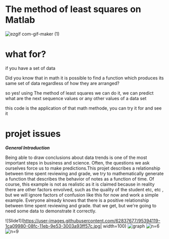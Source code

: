 #  The method of least squares on Matlab

![ezgif com-gif-maker (1)](https://user-images.githubusercontent.com/62837677/95142358-cbfe3480-0773-11eb-99e2-74981b243662.gif)

# what for?
if you have a set of data

Did you know that in math it is possible to find a function
which produces its same set of data regardless of how they are arranged?

so yes! using The method of least squares we can do it, we can predict what are the next sequence values or any other values
of a data set

this code is the application of that math methode, you can try it for and see it 

# projet issues 

***General Introduction***

Being able to draw conclusions about data trends is one of the most important steps in business and science.
Often, the questions we ask ourselves force us to make predictions.This projet describes a
relationship between time spent reviewing and grade, we try to mathematically generate a function that describes the behavior
of notes as a function of time. Of course, this example is not as realistic as it is claimed because in reality
there are other factors envolved, such as the quality of the student etc, etc , but we will ignore factors of
confusion like this for now and work a simple example.
Everyone already knows that there is a positive relationship between time spent reviewing and grade.
that we get, but we're going to need some data to demonstrate it correctly.

![Slide1](https://user-images.githubusercontent.com/62837677/95394119-1ca09980-08fc-11eb-9e53-3003a93ff57c.jpg| width=100)
![graph](https://user-images.githubusercontent.com/62837677/95394483-e9aad580-08fc-11eb-8744-56372e34c74a.png)
![n=6](https://user-images.githubusercontent.com/62837677/95394727-5f16a600-08fd-11eb-984a-bf8701e185b4.png)
   ![n=9](https://user-images.githubusercontent.com/62837677/95394733-62119680-08fd-11eb-860b-631fc4548988.png)


